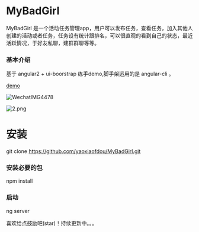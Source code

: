 # MyBadGirl 

MyBadGirl 是一个活动任务管理app，用户可以发布任务，查看任务，加入其他人创建的活动或者任务，任务设有统计跟排名，可以很直观的看到自己的状态，最近活跃情况，于好友私聊，建群群聊等等。

### 基本介绍

基于 angular2 + ui-boorstrap 练手demo,脚手架运用的是 angular-cli 。

[demo](http://ww.inamorato.cn/cc)

![WechatIMG4478](http://www.inamorato.cn/cc/WechatIMG4478.jpeg)

![2.png](http://www.inamorato.cn/cc/2.png)



# 安装

git clone https://github.com/yaoxiaofdou/MyBadGirl.git

### 安装必要的包

npm install

### 启动

ng server

喜欢给点鼓励吧(star)！持续更新中。。。